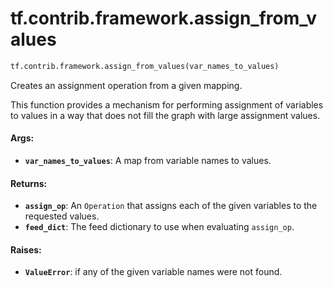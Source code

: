 <div itemscope itemtype="http://developers.google.com/ReferenceObject">
<meta itemprop="name" content="tf.contrib.framework.assign_from_values" />
<meta itemprop="path" content="Stable" />
</div>

# tf.contrib.framework.assign_from_values

``` python
tf.contrib.framework.assign_from_values(var_names_to_values)
```

Creates an assignment operation from a given mapping.

This function provides a mechanism for performing assignment of variables
to values in a way that does not fill the graph with large assignment values.

#### Args:

* <b>`var_names_to_values`</b>: A map from variable names to values.


#### Returns:

* <b>`assign_op`</b>: An `Operation` that assigns each of the given variables to the
    requested values.
* <b>`feed_dict`</b>: The feed dictionary to use when evaluating `assign_op`.


#### Raises:

* <b>`ValueError`</b>: if any of the given variable names were not found.